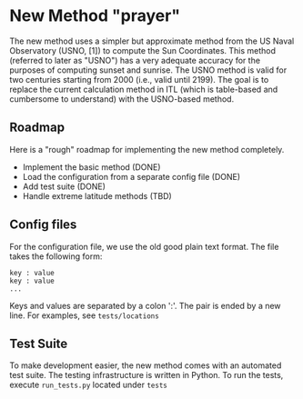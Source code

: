 New Method "prayer"
===================

The new method uses a simpler but approximate method from the US
Naval Observatory (USNO, [1]) to compute the Sun Coordinates.
This method (referred to later as "USNO") has a very adequate
accuracy for the purposes of computing sunset and sunrise. The
USNO method is valid for two centuries starting from 2000 (i.e.,
valid until 2199). The goal is to replace the current calculation
method in ITL (which is table-based and cumbersome to understand)
with the USNO-based method.

Roadmap
-------
Here is a "rough" roadmap for implementing the new method completely.
* Implement the basic method (DONE)
* Load the configuration from a separate config file (DONE)
* Add test suite (DONE)
* Handle extreme latitude methods (TBD)

Config files
------------
For the configuration file, we use the old good plain text format.
The file takes the following form:

    key : value
    key : value
    ...

Keys and values are separated by a colon ':'. The pair is ended by
a new line. For examples, see `tests/locations`

Test Suite
----------
To make development easier, the new method comes with an automated
test suite. The testing infrastructure is written in Python.
To run the tests, execute `run_tests.py` located under `tests`

